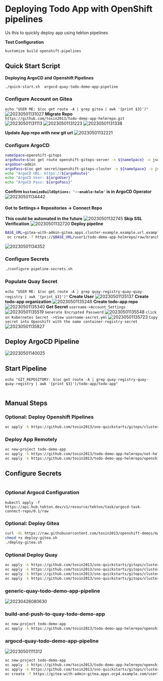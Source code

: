 # Deploying Todo App with OpenShift pipelines
Us this to quickly deploy app using tekton pipelines

**Test Configuration**
```bash
kustomize build openshift-pipelines
```

## Quick Start Script
**Deploying ArgoCD and Openshift Pipelines**
```bash
./quick-start.sh  argocd-quay-todo-demo-app-pipeline
```

### Configure Account on Gitea
`echo "USER ME: $(oc get route -A | grep gitea | awk '{print $3}')"`
![20230501131027](https://i.imgur.com/HmFsfVv.png)
**Migrate Repo**  
`https://github.com/tosin2013/todo-demo-app-helmrepo.git`
![20230501131113](https://i.imgur.com/Ck7D9Ab.png)
![20230501131223](https://i.imgur.com/TQBlAZK.png)
![20230501131338](https://i.imgur.com/gdti5iQ.png)

**Update App repo with new git url**
![20230501132221](https://i.imgur.com/b0nxu7X.png)

### Configure ArgoCD
```bash
nameSpace=openshift-gitops
argoRoute=$(oc get route openshift-gitops-server -n ${nameSpace} -o jsonpath='{.spec.host}')
argoUser=admin
argoPass=$(oc get secret/openshift-gitops-cluster -n ${nameSpace} -o jsonpath='{.data.admin\.password}' | base64 -d) 
echo "ArgoCD URL: https://${argoRoute}"
echo "ArgoCD User: ${argoUser}"
echo "ArgoCD Pass: ${argoPass}"
```
**Confirm `kustomizeBuildOptions: '--enable-helm'` is in ArgoCD Operator**
![20230501134442](https://i.imgur.com/g6GeDyl.png)
#### Got to Settings-> Repositories -> Connect Repo
**This could be automated in the future**
![20230501132745](https://i.imgur.com/mL6xDge.png)
**Skip SSL Verification**
![20230501132720](https://i.imgur.com/IJCA0Zc.png)
**Deploy pipeline**
```bash
BASE_URL=gitea-with-admin-gitea.apps.cluster-example.example.url.example.com
 oc create -f https://$BASE_URL/user1/todo-demo-app-helmrepo/raw/branch/main/app-config/cluster-config.yaml
```
![20230501134352](https://i.imgur.com/WfNZEx6.png)

### Configure Secrets
```bash 
./configure-pipeline-secrets.sh
```

### Populate Quay Secret
`echo "USER ME: $(oc get route -A | grep quay-registry-quay-quay-registry | awk '{print $3}')"`
**Create User**
![20230501135137](https://i.imgur.com/uZfyUsP.png)
**Create todo-app organization**
![20230501135248](https://i.imgur.com/gLwQXgw.png)
**Create todo-app repo**
![20230501135340](https://i.imgur.com/cN6L4BM.png)
**Get Secret**
`username->Account Settings`
![20230501135519](https://i.imgur.com/drw7vSl.png)
`Generate Encrypted Password`
![20230501135548](https://i.imgur.com/TlFSRww.png)
`click on Kubernetes Secret ->View username-secret.yml`
![20230501135723](https://i.imgur.com/KRfylLk.png)
`Copy secret into Openshift with the name container-registry-secret`
![20230501135827](https://i.imgur.com/UnxAx77.png)

## Deploy ArgoCD Pipeline 
![20230501140025](https://i.imgur.com/R2ExO1z.png)

## Start Pipeline
`echo "GIT_REPOSITORY: $(oc get route -A | grep quay-registry-quay-quay-registry | awk '{print $3}')/todo-app/todo-app"`
```bash 

```

## Manual Steps
### Optional: Deploy Openshift Pipelines
```bash
oc apply -k https://github.com/tosin2013/sno-quickstarts/gitops/cluster-config/openshift-pipelines-operator/overlays/latest
```

### Deploy App Remotely
```bash 
oc new-project todo-demo-app
oc apply -k https://github.com/tosin2013/todo-demo-app-helmrepo/not-helm
oc apply -k https://github.com/tosin2013/todo-demo-app-helmrepo/openshift-pipelines
```

## Configure Secrets
```bash
```

### Optional Argocd Configuration
```
kubectl apply -f https://api.hub.tekton.dev/v1/resource/tekton/task/argocd-task-connect-repo/0.1/raw
```

### Optional: Deploy Gitea
```bash
curl -OL https://raw.githubusercontent.com/tosin2013/openshift-demos/master/quick-scripts/deploy-gitea.sh
chmod +x deploy-gitea.sh
./deploy-gitea.sh
```

### Optional Deploy Quay 
```bash
oc apply -k https://github.com/tosin2013/sno-quickstarts/gitops/cluster-config/quay-registry-operator/operator/overlays/stable-3.8
oc apply -k https://github.com/tosin2013/sno-quickstarts/gitops/cluster-config/openshift-data-foundation-operator/operator/overlays/stable-4.11
oc apply -k https://github.com/tosin2013/sno-quickstarts/gitops/cluster-config/openshift-container-storage-noobaa/overlays/default
oc apply -k https://github.com/tosin2013/sno-quickstarts/gitops/cluster-config/quay-registry-operator/instance/overlay/default
```
### generic-quay-todo-demo-app-pipeline
![20230426080630](https://i.imgur.com/hUkCNCB.png)

### build-and-push-to-quay-todo-demo-app
```bash
oc new-project todo-demo-app
oc apply -k https://github.com/tosin2013/todo-demo-app-helmrepo/openshift-pipelines
```


### argocd-quay-todo-demo-app-pipeline
![20230501111312](https://i.imgur.com/iKsTnjA.png)
```bash
oc new-project todo-demo-app
oc apply -k https://github.com/tosin2013/todo-demo-app-helmrepo/openshift-pipelines
oc apply -k https://github.com/tosin2013/sno-quickstarts/gitops/cluster-config/openshift-gitops
oc create -f https://gitea-with-admin-gitea.apps.ocp4.example.com/user1/todo-demo-app-helmrepo/raw/branch/main/app-config/cluster-config.yaml
```